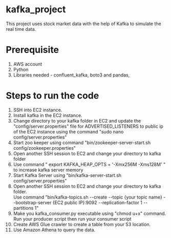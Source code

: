 # kafka_project
This project uses stock market data with the help of Kafka to simulate the real time data.

# Prerequisite
1. AWS account
2. Python
3. Libraries needed - confluent_kafka, boto3 and pandas, 
# Steps to run the code
1. SSH into EC2 instance.
2. Install kafka in the EC2 instance.
4. Change directory to your kafka folder in EC2 and update the "config/server.properties" file for ADVERTISED_LISTENERS to public ip of the EC2 instance using the command "sudo nano config/server.properties"
5. Start zoo keeper using command "bin/zookeeper-server-start.sh config/zookeeper.properties"
6. Open another SSH session to EC2 and change your directory to kafka folder
7. Use command " export KAFKA_HEAP_OPTS = '-Xmx256M -Xms128M' " to increase kafka server memory
8. Start Kafka Server using "bin/kafka-server-start.sh config/server.properties"
9. Open another SSH session to EC2 and change your directory to kafka folder.  <br />
Use command "bin/kafka-topics.sh --create --topic {your topic name} --bootstrap-server {EC2 public IP}:9092 --replication-factor 1 --partitions 1"
10. Make you kafka_consumer.py executable using "chmod u+x" command. Run your producer script then run your consumer script
11. Create AWS Glue crawler to create a table from your S3 location.
12. Use Amazon Athena to query the data.
